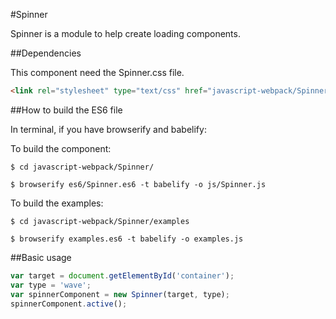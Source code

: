 #Spinner

Spinner is a module to help create loading components.

##Dependencies

This component need the Spinner.css file. 

```html
<link rel="stylesheet" type="text/css" href="javascript-webpack/Spinner/Spinner.css">
```

##How to build the ES6 file

In terminal, if you have browserify and babelify:

To build the component:

```
$ cd javascript-webpack/Spinner/

$ browserify es6/Spinner.es6 -t babelify -o js/Spinner.js
```

To build the examples:

```
$ cd javascript-webpack/Spinner/examples

$ browserify examples.es6 -t babelify -o examples.js
```

##Basic usage

```javascript
var target = document.getElementById('container');
var type = 'wave';
var spinnerComponent = new Spinner(target, type);
spinnerComponent.active();
```